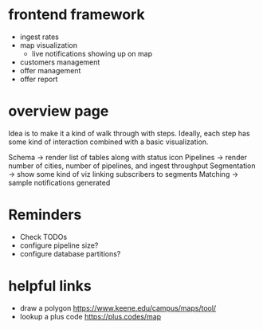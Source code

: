 # frontend framework

- ingest rates
- map visualization
  - live notifications showing up on map
- customers management
- offer management
- offer report

# overview page

Idea is to make it a kind of walk through with steps. Ideally, each step has some kind of interaction combined with a basic visualization.

Schema -> render list of tables along with status icon
Pipelines -> render number of cities, number of pipelines, and ingest throughput
Segmentation -> show some kind of viz linking subscribers to segments
Matching -> sample notifications generated

# Reminders

- Check TODOs
- configure pipeline size?
- configure database partitions?

# helpful links

- draw a polygon
  https://www.keene.edu/campus/maps/tool/
- lookup a plus code
  https://plus.codes/map
